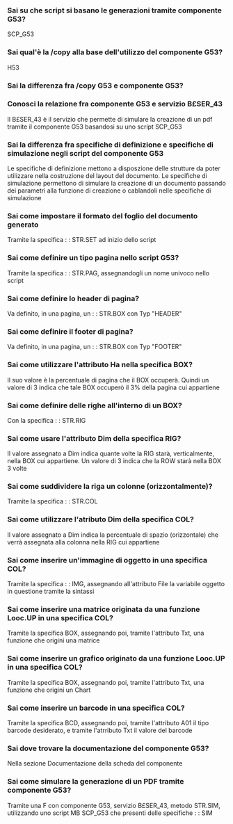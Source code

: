 ### **Sai su che script si basano le generazioni tramite componente G53?**

SCP_G53
### **Sai qual'è la /copy alla base dell'utilizzo del componente G53?**

H53
### **Sai la differenza fra /copy G53 e componente G53?**

### **Conosci la relazione fra componente G53 e servizio B£SER_43**

Il B£SER_43 è il servizio che permette di simulare la creazione di un pdf tramite il componente G53 basandosi su uno script SCP_G53
### **Sai la differenza fra specifiche di definizione e specifiche di simulazione negli script del componente G53**

Le specifiche di definizione mettono a disposzione delle strutture da poter utilizzare nella costruzione del layout del documento. Le specifiche di simulazione permettono di simulare la creazione di un documento passando dei parametri alla funzione di creazione o cablandoli nelle specifiche di simulazione
### **Sai come impostare il formato del foglio del documento generato**

Tramite la specifica  :  : STR.SET ad inizio dello script
### **Sai come definire un tipo pagina nello script G53?**

Tramite la specifica  :  : STR.PAG, assegnandogli un nome univoco nello script
### **Sai come definire lo header di pagina?**

Va definito, in una pagina, un  :  : STR.BOX con Typ "HEADER"
### **Sai come definire il footer di pagina?**

Va definito, in una pagina, un  :  : STR.BOX con Typ "FOOTER"
### **Sai come utilizzare l'attributo Ha nella specifica BOX?**

Il suo valore è la percentuale di pagina che il BOX occuperà. Quindi un valore di 3 indica che tale BOX occuperò il 3% della pagina cui appartiene
### **Sai come definire delle righe all'interno di un BOX?**

Con la specifica  :  : STR.RIG
### **Sai come usare l'attributo Dim della specifica RIG?**

Il valore assegnato a Dim indica quante volte la RIG starà, verticalmente, nella BOX cui appartiene. Un valore di 3 indica che la ROW starà nella BOX 3 volte
### **Sai come suddividere la riga un colonne (orizzontalmente)?**

Tramite la specifica  :  : STR.COL
### **Sai come utilizzare l'atributo Dim della specifica COL?**

Il valore assegnato a Dim indica la percentuale di spazio (orizzontale) che verrà assegnata alla colonna  nella RIG cui appartiene
### **Sai come inserire un'immagine di oggetto in una specifica COL?**

Tramite la specifica  :  : IMG, assegnando all'attributo File la variabile oggetto in questione tramite la sintassi
### **Sai come inserire una matrice originata da una funzione Looc.UP in una specifica COL?**

Tramite la specifica BOX, assegnando poi, tramite l'attributo Txt, una funzione che origini una matrice
### **Sai come inserire un grafico originato da una funzione Looc.UP in una specifica COL?**

Tramite la specifica BOX, assegnando poi, tramite l'attributo Txt, una funzione che origini un Chart
### **Sai come inserire un barcode in una specifica COL?**

Tramite la specifica BCD, assegnando poi, tramite l'attributo A01 il tipo barcode desiderato, e tramite l'atrributo Txt il valore del barcode
### **Sai dove trovare la documentazione del componente G53?**

Nella sezione Documentazione della scheda del componente
### **Sai come simulare la generazione di un PDF tramite componente G53?**

Tramite una F con componente G53, servizio B£SER_43, metodo STR.SIM, utilizzando uno script MB SCP_G53 che presenti delle specifiche  :  : SIM
